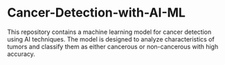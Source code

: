 # Cancer-Detection-with-AI-ML

This repository contains a machine learning model for cancer detection using AI techniques. The model is designed to analyze characteristics of tumors and classify them as either cancerous or non-cancerous with high accuracy.
